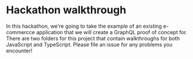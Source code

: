 # Hackathon walkthrough

In this hackathon, we're going to take the example of an existing e-commercce application that we will create a GraphQL proof of concept for. There are two folders for this project that contain walkthroughs for both JavaScript and TypeScript. Please file an issue for any problems you encounter!
